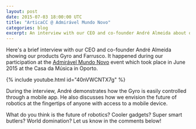 ```yaml
---
layout: post
date: 2015-07-03 18:00:00 UTC
title: "ArticaCC @ Admirável Mundo Novo"
categories: blog
excerpt: An interview with our CEO and co-founder André Almeida about our products Farrusco and Gyro
---
```


Here's a brief interview with our CEO and co-founder André Almeida showing our products Gyro and Farrusco. It happened during our participation at the [Admirável Mundo Novo][1] event which took place in June 2015 at the Casa da Música in Oporto.

{% include youtube.html id="40nVWCNTX7g" %}

During the interview, André demonstrates how the Gyro is easily controlled through a mobile app. He also discusses how we envision the future of robotics at the fingertips of anyone with access to a mobile device.

What do you think is the future of robotics? Cooler gadgets? Super smart butlers? World domination? Let us know in the comments below!

[1]: http://www.ffms.pt/conferencia-depois/1050/admiravel-mundo-novo